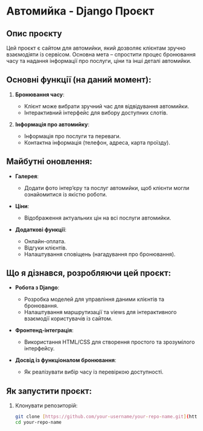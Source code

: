 # Автомийка - Django Проєкт

## Опис проєкту

Цей проєкт є сайтом для автомийки, який дозволяє клієнтам зручно взаємодіяти із сервісом. Основна мета – спростити процес бронювання часу та надання інформації про послуги, ціни та інші деталі автомийки.

## Основні функції (на даний момент):
1. **Бронювання часу**:
   - Клієнт може вибрати зручний час для відвідування автомийки.
   - Інтерактивний інтерфейс для вибору доступних слотів.

2. **Інформація про автомийку**:
   - Інформація про послуги та переваги.
   - Контактна інформація (телефон, адреса, карта проїзду).

## Майбутні оновлення:
- **Галерея**:
  - Додати фото інтер’єру та послуг автомийки, щоб клієнти могли ознайомитися із якістю роботи.

- **Ціни**:
  - Відображення актуальних цін на всі послуги автомийки.

- **Додаткові функції**:
  - Онлайн-оплата.
  - Відгуки клієнтів.
  - Налаштування сповіщень (нагадування про бронювання).

## Що я дізнався, розробляючи цей проєкт:
- **Робота з Django**:
  - Розробка моделей для управління даними клієнтів та бронювання.
  - Налаштування маршрутизації та views для інтерактивного взаємодії користувачів із сайтом.

- **Фронтенд-інтеграція**:
  - Використання HTML/CSS для створення простого та зрозумілого інтерфейсу.

- **Досвід із функціоналом бронювання**:
  - Як реалізувати вибір часу із перевіркою доступності.

## Як запустити проєкт:
1. Клонувати репозиторій:
   ```bash
   git clone [https://github.com/your-username/your-repo-name.git](https://github.com/Danilovichvsky/Carwashing.git)
   cd your-repo-name
